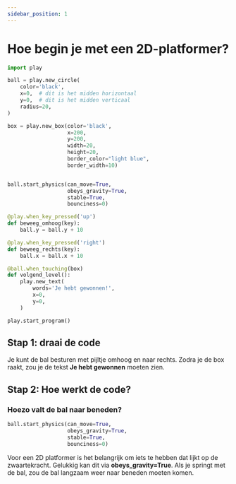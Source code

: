 ```yaml
---
sidebar_position: 1
---
```


# Hoe begin je met een 2D-platformer?

```python 
import play

ball = play.new_circle(
    color='black',
    x=0,  # dit is het midden horizontaal
    y=0,  # dit is het midden verticaal
    radius=20,
)

box = play.new_box(color='black',
                   x=200,
                   y=200,
                   width=20,
                   height=20,
                   border_color="light blue",
                   border_width=10)


ball.start_physics(can_move=True,
                   obeys_gravity=True,
                   stable=True,
                   bounciness=0)

@play.when_key_pressed('up')
def beweeg_omhoog(key):
    ball.y = ball.y + 10

@play.when_key_pressed('right')
def beweeg_rechts(key):
    ball.x = ball.x + 10

@ball.when_touching(box)
def volgend_level():
    play.new_text(
        words='Je hebt gewonnen!',
        x=0,
        y=0,
    )

play.start_program()
```

## Stap 1: draai de code
Je kunt de bal besturen met pijltje omhoog en naar rechts.
Zodra je de box raakt, zou je de tekst **Je hebt gewonnen** moeten zien.

## Stap 2: Hoe werkt de code?

### Hoezo valt de bal naar beneden?
```python
ball.start_physics(can_move=True, 
                   obeys_gravity=True, 
                   stable=True, 
                   bounciness=0)
```
Voor een 2D platformer is het belangrijk om iets te hebben dat lijkt op de zwaartekracht. Gelukkig kan dit via **obeys_gravity=True**.
Als je springt met de bal, zou de bal langzaam weer naar beneden moeten komen.

